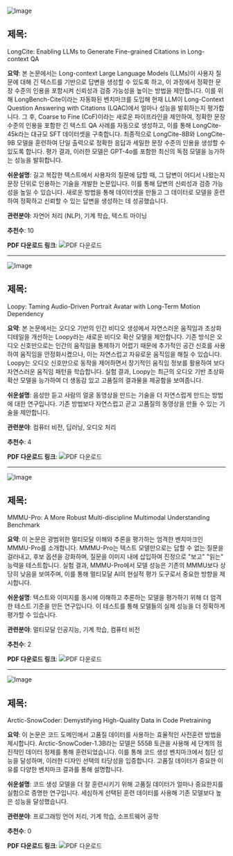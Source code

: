 ![Image](https://avatars/14e5794307e4672b1b51d26b31227e0f.svg)
## 제목:
LongCite: Enabling LLMs to Generate Fine-grained Citations in Long-context QA

**요약**:
본 논문에서는 Long-context Large Language Models (LLMs)이 사용자 질문에 대해 긴 텍스트를 기반으로 답변을 생성할 수 있도록 하고, 이 과정에서 정확한 문장 수준의 인용을 포함시켜 신뢰성과 검증 가능성을 높이는 방법을 제안합니다. 이를 위해 LongBench-Cite이라는 자동화된 벤치마크를 도입해 현재 LLM이 Long-Context Question Answering with Citations (LQAC)에서 얼마나 성능을 발휘하는지 평가합니다. 그 후, Coarse to Fine (CoF)이라는 새로운 파이프라인을 제안하여, 정확한 문장 수준의 인용을 포함한 긴 텍스트 QA 사례를 자동으로 생성하고, 이를 통해 LongCite-45k라는 대규모 SFT 데이터셋을 구축합니다. 최종적으로 LongCite-8B와 LongCite-9B 모델을 훈련하여 단일 출력으로 정확한 응답과 세밀한 문장 수준의 인용을 생성할 수 있도록 합니다. 평가 결과, 이러한 모델은 GPT-4o를 포함한 최신의 독점 모델을 능가하는 성능을 발휘합니다.

**쉬운설명**:
길고 복잡한 텍스트에서 사용자의 질문에 답할 때, 그 답변이 어디서 나왔는지 문장 단위로 인용하는 기술을 개발한 논문입니다. 이를 통해 답변의 신뢰성과 검증 가능성을 높일 수 있습니다. 새로운 방법을 통해 데이터셋을 만들고 그 데이터로 모델을 훈련하여 정확하고 신뢰할 수 있는 답변을 생성하는 데 성공했습니다.

**관련분야**:
자연어 처리 (NLP), 기계 학습, 텍스트 마이닝

**추천수**:
10

**PDF 다운로드 링크**: ![PDF 다운로드](https://arxiv.org/pdf/2409.02897)

---

![Image](https://cdn-thumbnails.huggingface.co/social-thumbnails/papers/2409.02634.png)
## 제목:
Loopy: Taming Audio-Driven Portrait Avatar with Long-Term Motion Dependency

**요약**:
본 논문에서는 오디오 기반의 인간 비디오 생성에서 자연스러운 움직임과 초상화 디테일을 개선하는 Loopy라는 새로운 비디오 확산 모델을 제안합니다. 기존 방식은 오디오 신호만으로는 인간의 움직임을 통제하기 어렵기 때문에 추가적인 공간 신호를 사용하여 움직임을 안정화시켰으나, 이는 자연스럽고 자유로운 움직임을 해칠 수 있습니다. Loopy는 오디오 신호만으로 동작을 제어하면서 장기적인 움직임 정보를 활용하여 보다 자연스러운 움직임 패턴을 학습합니다. 실험 결과, Loopy는 최근의 오디오 기반 초상화 확산 모델을 능가하여 더 생동감 있고 고품질의 결과물을 제공함을 보여줍니다.

**쉬운설명**:
음성만 듣고 사람의 얼굴 동영상을 만드는 기술을 더 자연스럽게 만드는 방법에 대한 연구입니다. 기존 방법보다 자연스럽고 곧고 고품질의 동영상을 만들 수 있는 기술을 제안합니다.

**관련분야**:
컴퓨터 비전, 딥러닝, 오디오 처리

**추천수**:
4

**PDF 다운로드 링크**: ![PDF 다운로드](https://arxiv.org/pdf/2409.02634)

---

![Image](https://cdn-thumbnails.huggingface.co/social-thumbnails/papers/2409.02813.png)
## 제목:
MMMU-Pro: A More Robust Multi-discipline Multimodal Understanding Benchmark

**요약**:
이 논문은 광범위한 멀티모달 이해와 추론을 평가하는 엄격한 벤치마크인 MMMU-Pro를 소개합니다. MMMU-Pro는 텍스트 모델만으로는 답할 수 없는 질문을 걸러내고, 후보 옵션을 강화하며, 질문을 이미지 내에 삽입하여 진정으로 "보고" "읽는" 능력을 테스트합니다. 실험 결과, MMMU-Pro에서 모델 성능은 기존의 MMMU보다 상당히 낮음을 보여주며, 이를 통해 멀티모달 AI의 현실적 평가 도구로서 중요한 방향을 제시합니다.

**쉬운설명**:
텍스트와 이미지를 동시에 이해하고 추론하는 모델을 평가하기 위해 더 엄격한 테스트 기준을 만든 연구입니다. 이 테스트를 통해 모델들의 실제 성능을 더 정확하게 평가할 수 있습니다.

**관련분야**:
멀티모달 인공지능, 기계 학습, 컴퓨터 비전

**추천수**:
2

**PDF 다운로드 링크**: ![PDF 다운로드](https://arxiv.org/pdf/2409.02813)

---

![Image](https://cdn-thumbnails.huggingface.co/social-thumbnails/papers/2409.02326.png)
## 제목:
Arctic-SnowCoder: Demystifying High-Quality Data in Code Pretraining

**요약**:
이 논문은 코드 도메인에서 고품질 데이터를 사용하는 효율적인 사전훈련 방법을 제시합니다. Arctic-SnowCoder-1.3B라는 모델은 555B 토큰을 사용해 세 단계의 점진적인 데이터 정제를 통해 훈련되었습니다. 이를 통해 코드 생성 벤치마크에서 첨단 성능을 달성하며, 이러한 디자인 선택의 타당성을 입증합니다. 고품질 데이터가 중요한 이유를 다양한 벤치마크 결과를 통해 설명합니다.

**쉬운설명**:
코드 생성 모델을 더 잘 훈련시키기 위해 고품질 데이터가 얼마나 중요한지를 실험으로 증명한 연구입니다. 세심하게 선택된 훈련 데이터를 사용해 기존 모델보다 높은 성능을 달성했습니다.

**관련분야**:
프로그래밍 언어 처리, 기계 학습, 소프트웨어 공학

**추천수**:
0

**PDF 다운로드 링크**: ![PDF 다운로드](https://arxiv.org/pdf/2409.02326)